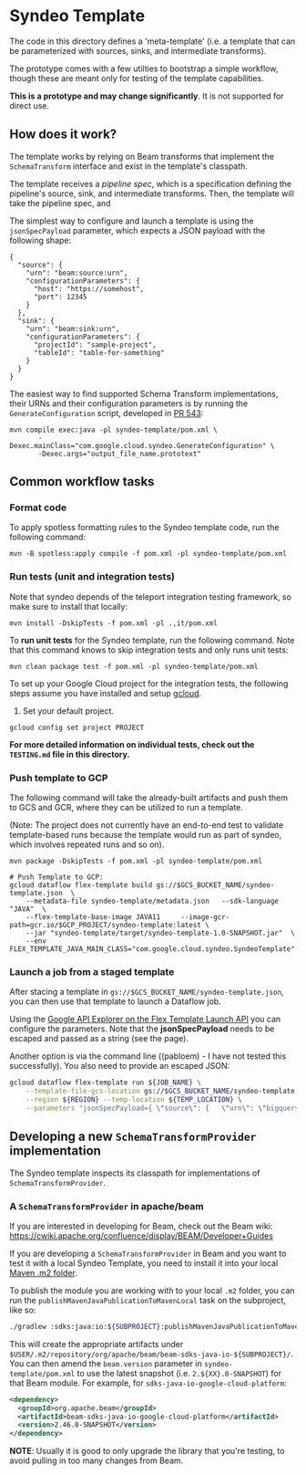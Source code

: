 # Syndeo Template

The code in this directory defines a 'meta-template' (i.e. a template that can be parameterized with sources, sinks,
and intermediate transforms).

The prototype comes with a few utilties to bootstrap a simple workflow, though these are meant only for testing of the
template capabilities.

**This is a prototype and may change significantly**. It is not supported for direct use.

## How does it work?

The template works by relying on Beam transforms that implement the `SchemaTransform` interface and exist in the
template's classpath.

The template receives a *pipeline spec*, which is a specification defining the pipeline's source, sink, and intermediate
transforms. Then, the template will take the pipeline spec, and

The simplest way to configure and launch a template is using the `jsonSpecPayload` parameter, which expects a
JSON payload with the following shape:

```
{
  "source": {
    "urn": "beam:source:urn",
    "configurationParameters": {
      "host": "https://somehost",
      "port": 12345
    }
  },
  "sink": {
    "urn": "beam:sink:urn",
    "configurationParameters": {
      "projectId": "sample-project",
      "tableId": "table-for-something"
    }
  }
}
```

The easiest way to find supported Schema Transform implementations, their URNs and their configuration
parameters is by running the `GenerateConfiguration` script, developed in [PR 543](https://github.com/GoogleCloudPlatform/DataflowTemplates/pull/543):

```shell
mvn compile exec:java -pl syndeo-template/pom.xml \
       -Dexec.mainClass="com.google.cloud.syndeo.GenerateConfiguration" \
       -Dexec.args="output_file_name.prototext"
```

## Common workflow tasks

### Format code

To apply spotless formatting rules to the Syndeo template code, run the following command:

```shell
mvn -B spotless:apply compile -f pom.xml -pl syndeo-template/pom.xml
```

### Run tests (unit and integration tests)

Note that syndeo depends of the teleport integration testing framework, so make sure to install that locally:

```
mvn install -DskipTests -f pom.xml -pl .,it/pom.xml
```

To **run unit tests** for the Syndeo template, run the following command. Note that this command knows to skip
integration tests and only runs unit tests:

```shell
mvn clean package test -f pom.xml -pl syndeo-template/pom.xml
```

To set up your Google Cloud project for the integration tests, the following steps assume you have installed and setup [gcloud](https://cloud.google.com/sdk/gcloud).

1. Set your default project.

```shell
gcloud config set project PROJECT
```

**For more detailed information on individual tests, check out the `TESTING.md` file in this directory.**

### Push template to GCP

The following command will take the already-built artifacts and push them to GCS and GCR, where they can be utilized to run a template.

(Note: The project does not currently have an end-to-end test to validate template-based runs because the template would run as part of
syndeo, which involves repeated runs and so on).

```shell
mvn package -DskipTests -f pom.xml -pl syndeo-template/pom.xml

# Push Template to GCP:
gcloud dataflow flex-template build gs://$GCS_BUCKET_NAME/syndeo-template.json  \
    --metadata-file syndeo-template/metadata.json   --sdk-language "JAVA"  \
    --flex-template-base-image JAVA11     --image-gcr-path=gcr.io/$GCP_PROJECT/syndeo-template:latest \
    --jar "syndeo-template/target/syndeo-template-1.0-SNAPSHOT.jar"  \
    --env FLEX_TEMPLATE_JAVA_MAIN_CLASS="com.google.cloud.syndeo.SyndeoTemplate"
```

### Launch a job from a staged template

After stacing a template in `gs://$GCS_BUCKET_NAME/syndeo-template.json`, you can then use that template to launch a Dataflow job.

Using the [Google API Explorer on the Flex Template Launch API](https://cloud.google.com/dataflow/docs/reference/rest/v1b3/projects.locations.flexTemplates/launch?apix_params=%7B%22projectId%22%3A%22cloud-teleport-testing%22%2C%22location%22%3A%22us-central1%22%2C%22resource%22%3A%7B%22launchParameter%22%3A%7B%22jobName%22%3A%22jobname124385%22%2C%22containerSpecGcsPath%22%3A%22gs%3A%2F%2Fbeam-testing-templates%2Fsyndeo-template.json%22%2C%22parameters%22%3A%7B%22jsonSpecPayload%22%3A%22%7B%20%5C%22source%5C%22%3A%20%7B%20%20%20%5C%22urn%5C%22%3A%20%5C%22bigquery%3Aread%5C%22%2C%20%20%20%5C%22configurationParameters%5C%22%20%3A%20%7B%20%20%20%20%20%5C%22table%5C%22%3A%20%5C%22dataflow-syndeo.taxirides.realtime%5C%22%20%20%20%7D%20%20%20%7D%2C%20%5C%22sink%5C%22%3A%20%7B%20%20%20%5C%22urn%5C%22%3A%20%5C%22bigtable%3Awrite%5C%22%2C%20%20%20%5C%22configurationParameters%5C%22%3A%20%7B%20%20%20%20%20%5C%22projectId%5C%22%3A%20%5C%22dataflow-syndeo%5C%22%2C%20%20%20%20%20%5C%22instanceId%5C%22%3A%20%5C%22syndeo-bt-test%5C%22%2C%20%20%20%20%20%5C%22tableId%5C%22%3A%20%5C%22syndeo-demo-table%5C%22%2C%20%20%20%20%20%5C%22keyColumns%5C%22%3A%20%5B%5C%22ride_id%5C%22%5D%20%20%20%7D%20%7D%20%7D%22%2C%22stagingLocation%22%3A%22gs%3A%2F%2Fsyndeo-pabloem%2Fbtdemo1%2Fstaging%2F%22%7D%2C%22environment%22%3A%7B%22tempLocation%22%3A%22gs%3A%2F%2Fsyndeo-pabloem%2Fbtdemo1%2Ftemp%2F%22%2C%22additionalExperiments%22%3A%5B%5D%7D%7D%7D%7D)
you can configure the parameters. Note that the **jsonSpecPayload** needs to be escaped and passed as a string (see the page).


Another option is via the command line ((pabloem) - I have not tested this successfully). You also need to provide an escaped JSON:

```sh
gcloud dataflow flex-template run ${JOB_NAME} \
    --template-file-gcs-location gs://$GCS_BUCKET_NAME/syndeo-template.json \
    --region ${REGION} --temp-location ${TEMP_LOCATION} \
    --parameters "jsonSpecPayload={ \"source\": {   \"urn\": \"bigquery:read\",   \"configurationParameters\" : {     \"table\": \"dataflow-syndeo.taxirides.realtime\"   }   }, \"sink\": {   \"urn\": \"bigtable:write\",   \"configurationParameters\": {     \"projectId\": \"dataflow-syndeo\",     \"instanceId\": \"syndeo-bt-test\",     \"tableId\": \"syndeo-demo-table\",     \"keyColumns\": [\"ride_id\"]   } } },stagingLocation=${TEMP_LOCATION}/staging/"
```

## Developing a new `SchemaTransformProvider` implementation

The Syndeo template inspects its classpath for implementations of `SchemaTransformProvider`.

### A `SchemaTransformProvider` in apache/beam

If you are interested in developing for Beam, check out the Beam wiki: https://cwiki.apache.org/confluence/display/BEAM/Developer+Guides

If you are developing a `SchemaTransformProvider` in Beam and you want to test it with a local Syndeo Template,
you need to install it into your local [Maven .m2 folder](https://stackoverflow.com/questions/63138495/what-is-m2-folder-how-can-i-configure-it-if-i-have-two-repos-with-two-differen/63139745#63139745).

To publish the module you are working with to your local `.m2` folder, you can run the `publishMavenJavaPublicationToMavenLocal`
task on the subproject, like so:

```sh
./gradlew :sdks:java:io:${SUBPROJECT}:publishMavenJavaPublicationToMavenLocal -Ppublishing
```

This will create the appropriate artifacts under `$USER/.m2/repository/org/apache/beam/beam-sdks-java-io-${SUBPROJECT}/`.
You can then amend the `beam.version` parameter in `syndeo-template/pom.xml` to use the latest snapshot (i.e. `2.${XX}.0-SNAPSHOT`)
for that Beam module. For example, for `sdks-java-io-google-cloud-platform`:

```xml
<dependency>
  <groupId>org.apache.beam</groupId>
  <artifactId>beam-sdks-java-io-google-cloud-platform</artifactId>
  <version>2.46.0-SNAPSHOT</version>
</dependency>
```

**NOTE**: Usually it is good to only upgrade the library that you're testing, to avoid pulling in too many changes from Beam.
